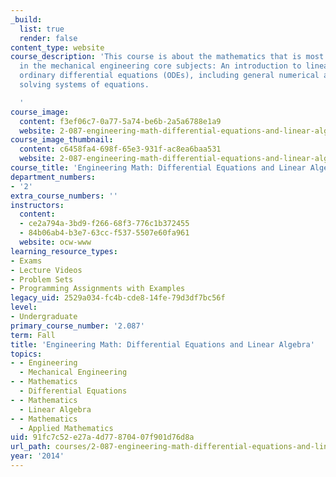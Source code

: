 ```yaml
---
_build:
  list: true
  render: false
content_type: website
course_description: 'This course is about the mathematics that is most widely used
  in the mechanical engineering core subjects: An introduction to linear algebra and
  ordinary differential equations (ODEs), including general numerical approaches to
  solving systems of equations.

  '
course_image:
  content: f3ef06c7-0a77-5a74-be6b-2a5a6788e1a9
  website: 2-087-engineering-math-differential-equations-and-linear-algebra-fall-2014
course_image_thumbnail:
  content: c6458fa4-698f-65e3-931f-ac8ea6baa531
  website: 2-087-engineering-math-differential-equations-and-linear-algebra-fall-2014
course_title: 'Engineering Math: Differential Equations and Linear Algebra'
department_numbers:
- '2'
extra_course_numbers: ''
instructors:
  content:
  - ce2a794a-3bd9-f266-68f3-776c1b372455
  - 84b06ab4-b3e7-63cc-f537-5507e60fa961
  website: ocw-www
learning_resource_types:
- Exams
- Lecture Videos
- Problem Sets
- Programming Assignments with Examples
legacy_uid: 2529a034-fc4b-cde8-14fe-79d3df7bc56f
level:
- Undergraduate
primary_course_number: '2.087'
term: Fall
title: 'Engineering Math: Differential Equations and Linear Algebra'
topics:
- - Engineering
  - Mechanical Engineering
- - Mathematics
  - Differential Equations
- - Mathematics
  - Linear Algebra
- - Mathematics
  - Applied Mathematics
uid: 91fc7c52-e27a-4d77-8704-07f901d76d8a
url_path: courses/2-087-engineering-math-differential-equations-and-linear-algebra-fall-2014
year: '2014'
---
```

